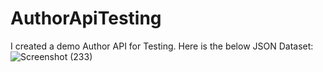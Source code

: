 # AuthorApiTesting
I created a demo Author API for Testing. Here is the below JSON Dataset:
![Screenshot (233)](https://user-images.githubusercontent.com/90126212/212908229-f8af2b25-36dc-4467-80da-7ede75bed15f.png)
